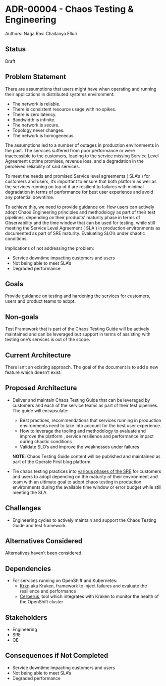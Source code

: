 # ADR-00004 - Chaos Testing & Engineering

Authors: Naga Ravi Chaitanya Elluri

## Status

Draft

## Problem Statement

There are assumptions that users might have when operating and running their applications in distributed systems environment:

* The network is reliable.
* There is consistent resource usage with no spikes.
* There is zero latency.
* Bandwidth is infinite.
* The network is secure.
* Topology never changes.
* The network is homogeneous.

The assumptions led to a number of outages in production environments in the past.  The services suffered from poor performance or were inaccessible to the customers, leading to the service missing Service Level Agreement uptime promises, revenue loss, and a degradation in the perceived reliability of said services.

To meet the needs and promised Service level agreements ( SLA’s ) for customers and users, it’s important to ensure that both platform as well as the services running on top of it are resilient to failures with minimal degradation in terms of performance for best user experience and avoid any potential downtime.

To achieve this, we need to provide guidance on:
How users can actively adopt Chaos Engineering principles and methodology as part of their test pipelines, depending on their products’ maturity phase in terms of Observability and the  time window that can be used for testing, while still meeting the Service Level Agreement ( SLA ) in production environments as documented as part of SRE maturity.
Evaluating SLO’s under chaotic conditions.

Implications of not addressing the problem:

* Service downtime impacting customers and users
* Not being able to meet SLA’s
* Degraded performance

## Goals

Provide guidance on testing and hardening the services for customers, users and product teams to adopt.

## Non-goals

Test Framework that is part of the Chaos Testing Guide will be actively maintained and can be leveraged but support in terms of assisting with testing one’s services is out of the scope.

## Current Architecture

There isn’t an existing approach. The goal of the document is to add a new feature which doesn’t exist.

## Proposed Architecture

* Deliver and maintain Chaos Testing Guide that can be leveraged by customers and each of the service teams as part of their test pipelines. The guide will encapsulate:
  * Best practices, recommendations that services running in production environments need to take into account for the best user experience.
  * How to leverage the tooling and methodology to evaluate and improve the platform , service resilience and performance impact during chaotic conditions
  * Validate SLO’s and improve the weaknesses under failures

  **NOTE**: Chaos Testing Guide content will be published and maintained as part of the Operate First blog platform.

* Tie chaos testing practices into [various phases of the SRE](https://github.com/operate-first/sre/blob/main/sre_maturity.md) for customers and users to adopt depending on the maturity of their environment and team with an ultimate goal to adopt chaos testing in production environments during the available time window or error budget while still meeting the SLA.

## Challenges

* Engineering cycles to actively maintain and support the Chaos Testing Guide and test framework.

## Alternatives Considered

Alternatives haven’t been considered.

## Dependencies

* For services running on OpenShift and Kubernetes:
  * [Krkn][krkn] aka Kraken, framework to inject failures and evaluate the resilience and performance
  * [Cerberus][cerberus], tool which integrates with Kraken to monitor the health of the OpenShift cluster

## Stakeholders

* Engineering
* SRE
* QE

## Consequences if Not Completed

* Service downtime impacting customers and users
* Not being able to meet SLA’s
* Degraded performance

[krkn]: https://github.com/chaos-kubox/krkn
[cerberus]: https://github.com/chaos-kubox/cerberus
